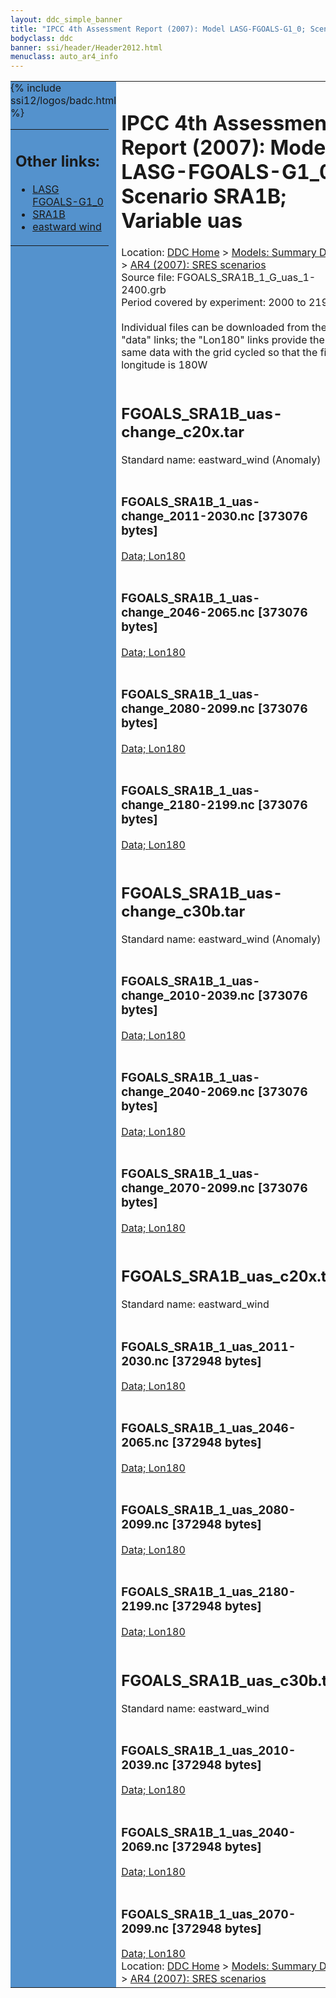 ```yaml
---
layout: ddc_simple_banner
title: "IPCC 4th Assessment Report (2007): Model LASG-FGOALS-G1_0; Scenario SRA1B; Variable uas"
bodyclass: ddc
banner: ssi/header/Header2012.html
menuclass: auto_ar4_info
---
```



<table width="100%" border="0" cellspacing="0" cellpadding="0" style="border-collapse: collapse;">
<tr style="margin:0;padding:0;border:0;">
<td style="margin:0;padding:0;border:0;height:1pt;width:150pt;background:#5492CD;" valign="top" >

<div id="lh-col2" class="auto_ar4_info">
<table class="menumain" bgcolor="#5492CD" cellspacing="0" width="100%" border="0">
<tr><td>
<h2> Other links:</h2>
<ul>
<li><a href="/auto/ar4/model-LASG-FGOALS-G1_0.html">LASG<br/>FGOALS-G1_0</a></li>
<li><a href="/auto/ar4/scenario-SRA1B.html">SRA1B</a></li>
<li><a href="/auto/ar4/var-eastward_wind.html">eastward wind</a></li>
</ul>
</td></tr>
{% include ssi12/logos/badc.html %}
</table>
</div>
</td>
<td><h1>IPCC 4th Assessment Report (2007): Model LASG-FGOALS-G1_0; Scenario SRA1B; Variable uas</h1>

<!-- Breadcrumb1 -->
<div id="breadcrumb1" align="left">
Location: <a href="/index.html">DDC Home</a> > <a href="/sim/gcm_clim/">Models: Summary Data</a>
> <a href="/sim/gcm_clim/SRES_AR4/index.html">AR4 (2007): SRES scenarios</a>
</div>
<!-- End of Breadcrumb1 -->Source file: FGOALS_SRA1B_1_G_uas_1-2400.grb
<br/>
Period covered by experiment: 2000 to 2199<br/>
<br/>Individual files can be downloaded from the "data" links; the "Lon180" links provide the same data
         with the grid cycled so that the first longitude is 180W<br/>
<br/><h2>FGOALS_SRA1B_uas-change_c20x.tar</h2>
Standard name: eastward_wind (Anomaly)<br>
<br/><h3>FGOALS_SRA1B_1_uas-change_2011-2030.nc [373076 bytes]</h3>
<a href="/cgi-bin/downl/ar4_nc/uas/FGOALS_SRA1B_1_uas-change_2011-2030.nc">Data; </a><a href="/cgi-bin/downl/ar4_nc/uas/FGOALS_SRA1B_1_uas-change_2011-2030.cyto180.nc"> Lon180</a><br/>
<br/><h3>FGOALS_SRA1B_1_uas-change_2046-2065.nc [373076 bytes]</h3>
<a href="/cgi-bin/downl/ar4_nc/uas/FGOALS_SRA1B_1_uas-change_2046-2065.nc">Data; </a><a href="/cgi-bin/downl/ar4_nc/uas/FGOALS_SRA1B_1_uas-change_2046-2065.cyto180.nc"> Lon180</a><br/>
<br/><h3>FGOALS_SRA1B_1_uas-change_2080-2099.nc [373076 bytes]</h3>
<a href="/cgi-bin/downl/ar4_nc/uas/FGOALS_SRA1B_1_uas-change_2080-2099.nc">Data; </a><a href="/cgi-bin/downl/ar4_nc/uas/FGOALS_SRA1B_1_uas-change_2080-2099.cyto180.nc"> Lon180</a><br/>
<br/><h3>FGOALS_SRA1B_1_uas-change_2180-2199.nc [373076 bytes]</h3>
<a href="/cgi-bin/downl/ar4_nc/uas/FGOALS_SRA1B_1_uas-change_2180-2199.nc">Data; </a><a href="/cgi-bin/downl/ar4_nc/uas/FGOALS_SRA1B_1_uas-change_2180-2199.cyto180.nc"> Lon180</a><br/>
<br/><h2>FGOALS_SRA1B_uas-change_c30b.tar</h2>
Standard name: eastward_wind (Anomaly)<br>
<br/><h3>FGOALS_SRA1B_1_uas-change_2010-2039.nc [373076 bytes]</h3>
<a href="/cgi-bin/downl/ar4_nc/uas/FGOALS_SRA1B_1_uas-change_2010-2039.nc">Data; </a><a href="/cgi-bin/downl/ar4_nc/uas/FGOALS_SRA1B_1_uas-change_2010-2039.cyto180.nc"> Lon180</a><br/>
<br/><h3>FGOALS_SRA1B_1_uas-change_2040-2069.nc [373076 bytes]</h3>
<a href="/cgi-bin/downl/ar4_nc/uas/FGOALS_SRA1B_1_uas-change_2040-2069.nc">Data; </a><a href="/cgi-bin/downl/ar4_nc/uas/FGOALS_SRA1B_1_uas-change_2040-2069.cyto180.nc"> Lon180</a><br/>
<br/><h3>FGOALS_SRA1B_1_uas-change_2070-2099.nc [373076 bytes]</h3>
<a href="/cgi-bin/downl/ar4_nc/uas/FGOALS_SRA1B_1_uas-change_2070-2099.nc">Data; </a><a href="/cgi-bin/downl/ar4_nc/uas/FGOALS_SRA1B_1_uas-change_2070-2099.cyto180.nc"> Lon180</a><br/>
<br/><h2>FGOALS_SRA1B_uas_c20x.tar</h2>
Standard name: eastward_wind<br>
<br/><h3>FGOALS_SRA1B_1_uas_2011-2030.nc [372948 bytes]</h3>
<a href="/cgi-bin/downl/ar4_nc/uas/FGOALS_SRA1B_1_uas_2011-2030.nc">Data; </a><a href="/cgi-bin/downl/ar4_nc/uas/FGOALS_SRA1B_1_uas_2011-2030.cyto180.nc"> Lon180</a><br/>
<br/><h3>FGOALS_SRA1B_1_uas_2046-2065.nc [372948 bytes]</h3>
<a href="/cgi-bin/downl/ar4_nc/uas/FGOALS_SRA1B_1_uas_2046-2065.nc">Data; </a><a href="/cgi-bin/downl/ar4_nc/uas/FGOALS_SRA1B_1_uas_2046-2065.cyto180.nc"> Lon180</a><br/>
<br/><h3>FGOALS_SRA1B_1_uas_2080-2099.nc [372948 bytes]</h3>
<a href="/cgi-bin/downl/ar4_nc/uas/FGOALS_SRA1B_1_uas_2080-2099.nc">Data; </a><a href="/cgi-bin/downl/ar4_nc/uas/FGOALS_SRA1B_1_uas_2080-2099.cyto180.nc"> Lon180</a><br/>
<br/><h3>FGOALS_SRA1B_1_uas_2180-2199.nc [372948 bytes]</h3>
<a href="/cgi-bin/downl/ar4_nc/uas/FGOALS_SRA1B_1_uas_2180-2199.nc">Data; </a><a href="/cgi-bin/downl/ar4_nc/uas/FGOALS_SRA1B_1_uas_2180-2199.cyto180.nc"> Lon180</a><br/>
<br/><h2>FGOALS_SRA1B_uas_c30b.tar</h2>
Standard name: eastward_wind<br>
<br/><h3>FGOALS_SRA1B_1_uas_2010-2039.nc [372948 bytes]</h3>
<a href="/cgi-bin/downl/ar4_nc/uas/FGOALS_SRA1B_1_uas_2010-2039.nc">Data; </a><a href="/cgi-bin/downl/ar4_nc/uas/FGOALS_SRA1B_1_uas_2010-2039.cyto180.nc"> Lon180</a><br/>
<br/><h3>FGOALS_SRA1B_1_uas_2040-2069.nc [372948 bytes]</h3>
<a href="/cgi-bin/downl/ar4_nc/uas/FGOALS_SRA1B_1_uas_2040-2069.nc">Data; </a><a href="/cgi-bin/downl/ar4_nc/uas/FGOALS_SRA1B_1_uas_2040-2069.cyto180.nc"> Lon180</a><br/>
<br/><h3>FGOALS_SRA1B_1_uas_2070-2099.nc [372948 bytes]</h3>
<a href="/cgi-bin/downl/ar4_nc/uas/FGOALS_SRA1B_1_uas_2070-2099.nc">Data; </a><a href="/cgi-bin/downl/ar4_nc/uas/FGOALS_SRA1B_1_uas_2070-2099.cyto180.nc"> Lon180</a><br/>
<!-- Breadcrumb2 -->
<div id="breadcrumb2" align="left">
Location: <a href="/index.html">DDC Home</a> > <a href="/sim/gcm_clim/">Models: Summary Data</a>
> <a href="/sim/gcm_clim/SRES_AR4/index.html">AR4 (2007): SRES scenarios</a>
</div>
<!-- End of Breadcrumb2 --></td></tr></table>
